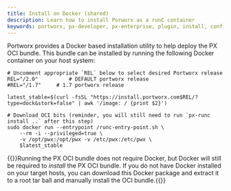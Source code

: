 ```yaml
---
title: Install on Docker (shared)
description: Learn how to install Porworx as a runC container
keywords: portworx, px-developer, px-enterprise, plugin, install, configure, container, storage, runc, oci
---
```


Portworx provides a Docker based installation utility to help deploy the PX OCI
bundle. This bundle can be installed by running the following Docker container
on your host system:

```text
# Uncomment appropriate `REL` below to select desired Portworx release
REL="/2.0"          # DEFAULT portworx release
#REL="/1.7"     # 1.7 portworx release

latest_stable=$(curl -fsSL "https://install.portworx.com$REL/?type=dock&stork=false" | awk '/image: / {print $2}')

# Download OCI bits (reminder, you will still need to run `px-runc install ..` after this step)
sudo docker run --entrypoint /runc-entry-point.sh \
    --rm -i --privileged=true \
    -v /opt/pwx:/opt/pwx -v /etc/pwx:/etc/pwx \
    $latest_stable
```

{{<info>}}Running the PX OCI bundle does not require Docker, but Docker will still be required to _install_ the PX OCI bundle.  If you do not have Docker installed on your target hosts, you can download this Docker package and extract it to a root tar ball and manually install the OCI bundle.{{</info>}}
